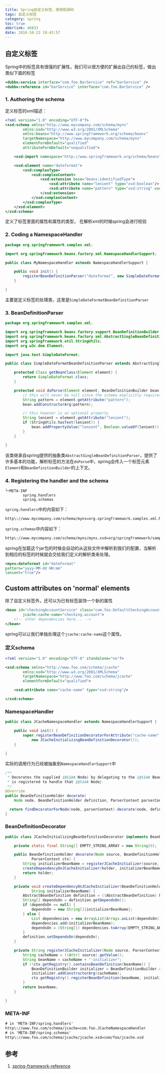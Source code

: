 ```yaml
---
title: Spring自定义标签，使用和源码
tags: 自定义标签
category: spring
toc: true
abbrlink: 46833
date: 2016-10-23 19:43:57
---
```



## 自定义标签

Spring中的标签具有很强的扩展性，我们可以很方便的扩展出自己的标签，做出类似下面的标签
```xml
<dubbo:service interface="com.foo.BarService" ref="barService" />
<dubbo:reference id="barService" interface="com.foo.BarService" />
```

### 1. Authoring the schema
定义标签的xml描述：

```xml
<?xml version="1.0" encoding="UTF-8"?>
<xsd:schema xmlns="http://www.mycompany.com/schema/myns"
        xmlns:xsd="http://www.w3.org/2001/XMLSchema"
        xmlns:beans="http://www.springframework.org/schema/beans"
        targetNamespace="http://www.mycompany.com/schema/myns"
        elementFormDefault="qualified"
        attributeFormDefault="unqualified">

    <xsd:import namespace="http://www.springframework.org/schema/beans"/>

    <xsd:element name="dateformat">
        <xsd:complexType>
            <xsd:complexContent>
                <xsd:extension base="beans:identifiedType">
                    <xsd:attribute name="lenient" type="xsd:boolean"/>
                    <xsd:attribute name="pattern" type="xsd:string" use="required"/>
                </xsd:extension>
            </xsd:complexContent>
        </xsd:complexType>
    </xsd:element>
</xsd:schema>
```
定义了标签里面的属性和属性的类型， 在解析xml的时候spring会进行校验

### 2. Coding a NamespaceHandler

```java
package org.springframework.samples.xml;

import org.springframework.beans.factory.xml.NamespaceHandlerSupport;

public class MyNamespaceHandler extends NamespaceHandlerSupport {

    public void init() {
        registerBeanDefinitionParser("dateformat", new SimpleDateFormatBeanDefinitionParser());
    }

}
```
主要是定义标签的处理类，这里是`SimpleDateFormatBeanDefinitionParser`

### 3. BeanDefinitionParser
```java
package org.springframework.samples.xml;

import org.springframework.beans.factory.support.BeanDefinitionBuilder;
import org.springframework.beans.factory.xml.AbstractSingleBeanDefinitionParser;
import org.springframework.util.StringUtils;
import org.w3c.dom.Element;

import java.text.SimpleDateFormat;

public class SimpleDateFormatBeanDefinitionParser extends AbstractSingleBeanDefinitionParser {

    protected Class getBeanClass(Element element) {
        return SimpleDateFormat.class;
    }

    protected void doParse(Element element, BeanDefinitionBuilder bean) {
        // this will never be null since the schema explicitly requires that a value be supplied
        String pattern = element.getAttribute("pattern");
        bean.addConstructorArg(pattern);

        // this however is an optional property
        String lenient = element.getAttribute("lenient");
        if (StringUtils.hasText(lenient)) {
            bean.addPropertyValue("lenient", Boolean.valueOf(lenient));
        }
    }

}
```

该类继承自spring提供的抽象类`AbstractSingleBeanDefinitionParser`，提供了许多基本的功能，解析标签的方法在`doParse`中，spring会传入一个标签元素`Element`和`BeanDefinitionBuilder`的上下文。

### 4. Registering the handler and the schema
```
└─META-INF
        spring.handlers
        spring.schemas
```
`spring.handlers`中的内容如下：

```xml
http\://www.mycompany.com/schema/myns=org.springframework.samples.xml.MyNamespaceHandler
```
`spring.schemas`中内容如下：

```xml
http\://www.mycompany.com/schema/myns/myns.xsd=org/springframework/samples/xml/myns.xsd
```

spring在加载这个jar包的时候会自动的从这些文件中解析到我们的配置，当解析到相应的标签的时候就会交给我们定义的解析类来处理。
```xml
<myns:dateformat id="dateFormat"
pattern="yyyy-MM-dd HH:mm"
lenient="true"/>
```

## Custom attributes on 'normal' elements

除了自定义标签外，还可以为已有标签装饰一个新的属性

```xml
<bean id="checkingAccountService" class="com.foo.DefaultCheckingAccountService"
        jcache:cache-name="checking.account">
    <!-- other dependencies here... -->
</bean>
```
spring可以让我们单独处理这个`jcache:cache-name`这个属性。

### 定义schema

```xml
<?xml version="1.0" encoding="UTF-8" standalone="no"?>

<xsd:schema xmlns="http://www.foo.com/schema/jcache"
        xmlns:xsd="http://www.w3.org/2001/XMLSchema"
        targetNamespace="http://www.foo.com/schema/jcache"
        elementFormDefault="qualified">

    <xsd:attribute name="cache-name" type="xsd:string"/>

</xsd:schema>
```

### NamespaceHandler

```java
public class JCacheNamespaceHandler extends NamespaceHandlerSupport {

    public void init() {
        super.registerBeanDefinitionDecoratorForAttribute("cache-name",
            new JCacheInitializingBeanDefinitionDecorator());
    }

}
```

实际的调用行为已经被抽象到`NamespaceHandlerSupport`中

```java
/**
 * Decorates the supplied {@link Node} by delegating to the {@link BeanDefinitionDecorator} that
 * is registered to handle that {@link Node}.
 */
@Override
public BeanDefinitionHolder decorate(
    Node node, BeanDefinitionHolder definition, ParserContext parserContext) {

  return findDecoratorForNode(node, parserContext).decorate(node, definition, parserContext);
}
```

### BeanDefinitionDecorator

```java
public class JCacheInitializingBeanDefinitionDecorator implements BeanDefinitionDecorator {

    private static final String[] EMPTY_STRING_ARRAY = new String[0];

    public BeanDefinitionHolder decorate(Node source, BeanDefinitionHolder holder,
            ParserContext ctx) {
        String initializerBeanName = registerJCacheInitializer(source, ctx);
        createDependencyOnJCacheInitializer(holder, initializerBeanName);
        return holder;
    }

    private void createDependencyOnJCacheInitializer(BeanDefinitionHolder holder,
            String initializerBeanName) {
        AbstractBeanDefinition definition = ((AbstractBeanDefinition) holder.getBeanDefinition());
        String[] dependsOn = definition.getDependsOn();
        if (dependsOn == null) {
            dependsOn = new String[]{initializerBeanName};
        } else {
            List dependencies = new ArrayList(Arrays.asList(dependsOn));
            dependencies.add(initializerBeanName);
            dependsOn = (String[]) dependencies.toArray(EMPTY_STRING_ARRAY);
        }
        definition.setDependsOn(dependsOn);
    }

    private String registerJCacheInitializer(Node source, ParserContext ctx) {
        String cacheName = ((Attr) source).getValue();
        String beanName = cacheName + "-initializer";
        if (!ctx.getRegistry().containsBeanDefinition(beanName)) {
            BeanDefinitionBuilder initializer = BeanDefinitionBuilder.rootBeanDefinition(JCacheInitializer.class);
            initializer.addConstructorArg(cacheName);
            ctx.getRegistry().registerBeanDefinition(beanName, initializer.getBeanDefinition());
        }
        return beanName;
    }

}

```

### META-INF
```xml
# in 'META-INF/spring.handlers'
http\://www.foo.com/schema/jcache=com.foo.JCacheNamespaceHandler
# in 'META-INF/spring.schemas'
http\://www.foo.com/schema/jcache/jcache.xsd=com/foo/jcache.xsd

```

## 参考

1. [spring-framework-reference](http://docs.spring.io/spring/docs/current/spring-framework-reference/htmlsingle/)
